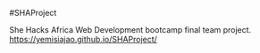 #SHAProject

She Hacks Africa Web Development bootcamp final team project.
https://yemisiajao.github.io/SHAProject/
